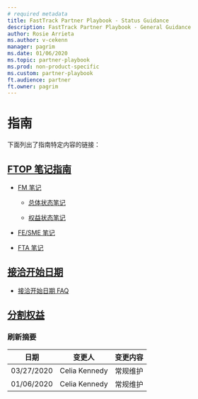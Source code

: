 ```yaml
---
# required metadata  
title: FastTrack Partner Playbook - Status Guidance 
description: FastTrack Partner Playbook - General Guidance 
author: Rosie Arrieta
ms.author: v-cekenn
manager: pagrim
ms.date: 01/06/2020  
ms.topic: partner-playbook  
ms.prod: non-product-specific
ms.custom: partner-playbook  
ft.audience: partner
ft.owner: pagrim
---
```


# 指南

下面列出了指南特定内容的链接：

## [FTOP 笔记指南](guidance-ftop-notes-guidance-partner.md)

 -  [FM 笔记](guidance-fm-notes-partner.md)

    - [总体状态笔记](guidance-fm-overall-status-notes-partner.md)

    - [权益状态笔记](status-guidance-entitlement-status-notes-partner.md)

-  [FE/SME 笔记](guidance-fe-sme-notes-partner.md)

-  [FTA 笔记](guidance-fta-notes-partner.md)

## [接洽开始日期](status-guidance-engagement-start-date-partner.md)

  - [接洽开始日期 FAQ](status-guidance-engagement-start-date-faq-partner.md)

## [分割权益](status-guidance-split-entitlement-partner.md)

### 刷新摘要

|日期|变更人|变更内容|
|---------|---------------|----------------------------|
|03/27/2020| Celia Kennedy| 常规维护|
|01/06/2020| Celia Kennedy| 常规维护|